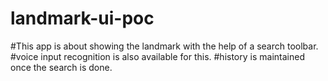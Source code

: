 # landmark-ui-poc

#This app is about showing the landmark with the help of a search toolbar. 
#voice input recognition is also available for this.
#history is maintained once the search is done.
